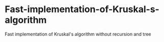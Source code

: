 # Fast-implementation-of-Kruskal-s-algorithm
Fast implementation of Kruskal's algorithm without recursion and tree
